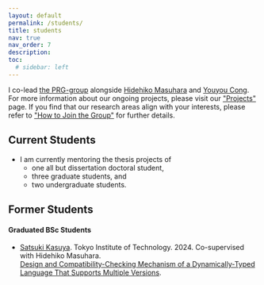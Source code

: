 ```yaml
---
layout: default
permalink: /students/
title: students
nav: true
nav_order: 7
description: 
toc:
  # sidebar: left
---
```


I co-lead [the PRG-group](http://prg.is.titech.ac.jp/) alongside [Hidehiko Masuhara](https://prg.is.titech.ac.jp/people/masuhara/) and [Youyou Cong](https://sites.google.com/site/youyoucong212/).
For more information about our ongoing projects, please visit our ["Projects"](https://prg.is.titech.ac.jp/projects/) page.
If you find that our research areas align with your interests, please refer to ["How to Join the Group"](https://prg.is.titech.ac.jp/people/how-to-join/) for further details.

## Current Students

- I am currently mentoring the thesis projects of
  - one all but dissertation doctoral student,
  - three graduate students, and 
  - two undergraduate students.

## Former Students
<!-- ### Graduated PhD Students -->

<!-- ### Graduated MSc Students -->

#### Graduated BSc Students
- <a class="font-weight-bold" href="https://prg.is.titech.ac.jp/people/kasuya/">Satsuki Kasuya</a>. Tokyo Institute of Technology. 2024. Co-supervised with Hidehiko Masuhara.<br>
  <a href="https://prg.is.titech.ac.jp/news/bachelor-defense-2024-02/">Design and Compatibility-Checking Mechanism of a Dynamically-Typed Language That Supports Multiple Versions</a>.

